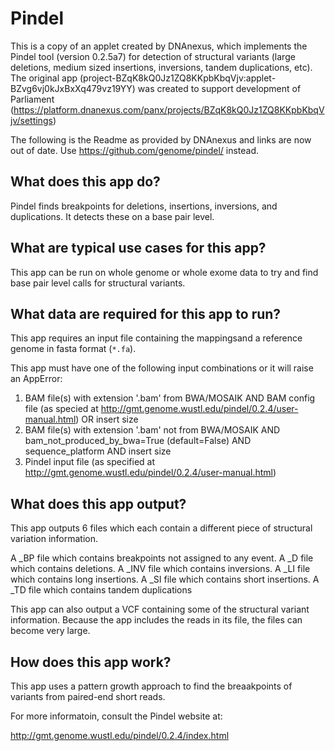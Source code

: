 # Pindel

This is a copy of an applet created by DNAnexus, which implements the Pindel tool (version 0.2.5a7) for detection of structural variants (large deletions, medium sized insertions, inversions, tandem duplications, etc). The original app (project-BZqK8kQ0Jz1ZQ8KKpbKbqVjv:applet-BZvg6vj0kJxBxXq479vz19YY) was created to support development of Parliament (https://platform.dnanexus.com/panx/projects/BZqK8kQ0Jz1ZQ8KKpbKbqVjv/settings)

The following is the Readme as provided by DNAnexus and links are now out of date. Use https://github.com/genome/pindel/ instead.

## What does this app do?

Pindel finds breakpoints for deletions, insertions, inversions, and
duplications. It detects these on a base pair level.

## What are typical use cases for this app?

This app can be run on whole genome or whole exome data to try and find
base pair level calls for structural variants.

## What data are required for this app to run?

This app requires an input file containing the mappingsand a reference genome
in fasta format (`*.fa`). 

This app must have one of the following input combinations or it will raise an AppError:
1.  BAM file(s) with extension '.bam' from BWA/MOSAIK AND BAM config file (as specied at http://gmt.genome.wustl.edu/pindel/0.2.4/user-manual.html) OR insert size
2.  BAM file(s) with extension '.bam' not from BWA/MOSAIK AND bam_not_produced_by_bwa=True (default=False) AND sequence_platform AND insert size
3.  Pindel input file (as specified at http://gmt.genome.wustl.edu/pindel/0.2.4/user-manual.html)


## What does this app output?

This app outputs 6 files which each contain a different piece of structural
variation information.

A _BP file which contains breakpoints not assigned to any event.
A _D file which contains deletions.
A _INV file which contains inversions.
A _LI file which contains long insertions.
A _SI file which contains short insertions.
A _TD file which contains tandem duplications

This app can also output a VCF containing some of the structural variant
information. Because the app includes the reads in its file, the files
can become very large.

## How does this app work?
This app uses a pattern growth approach to find the breaakpoints of
variants from paired-end short reads.

For more informatoin, consult the Pindel website at:

http://gmt.genome.wustl.edu/pindel/0.2.4/index.html

